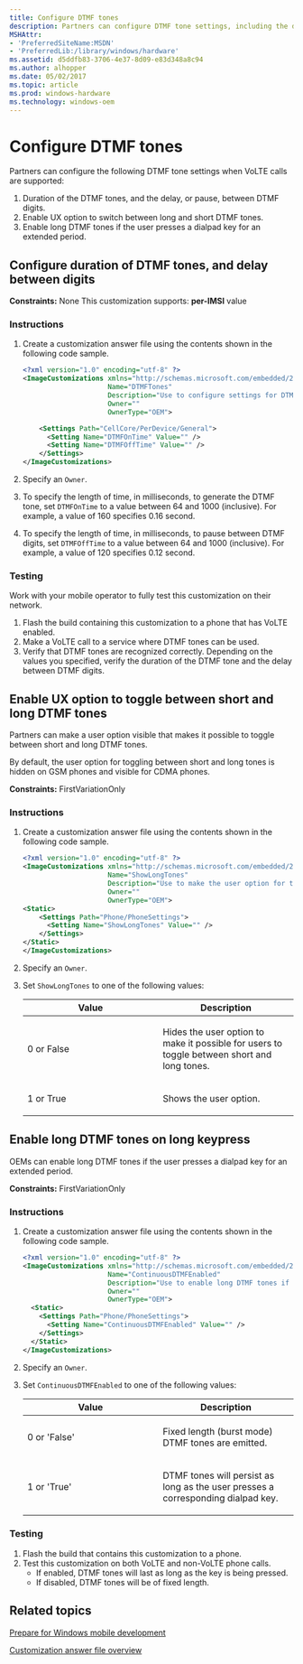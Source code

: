 ```yaml
---
title: Configure DTMF tones
description: Partners can configure DTMF tone settings, including the duration, the pause between DTMF digits, the UX option to toggle between long and short DTMF tones, and can enable long DTMF tones when a user long-presses the dialpad.
MSHAttr:
- 'PreferredSiteName:MSDN'
- 'PreferredLib:/library/windows/hardware'
ms.assetid: d5ddfb83-3706-4e37-8d09-e83d348a8c94
ms.author: alhopper
ms.date: 05/02/2017
ms.topic: article
ms.prod: windows-hardware
ms.technology: windows-oem
---
```

# Configure DTMF tones

Partners can configure the following DTMF tone settings when VoLTE calls are supported:

1. Duration of the DTMF tones, and the delay, or pause, between DTMF digits.
1. Enable UX option to switch between long and short DTMF tones.
1. Enable long DTMF tones if the user presses a dialpad key for an extended period.

## Configure duration of DTMF tones, and delay between digits

<a href="" id="constraints---none"></a>**Constraints:** None
This customization supports: **per-IMSI** value

### Instructions

1. Create a customization answer file using the contents shown in the following code sample.

   ```XML
   <?xml version="1.0" encoding="utf-8" ?>
   <ImageCustomizations xmlns="http://schemas.microsoft.com/embedded/2004/10/ImageUpdate"
                        Name="DTMFTones"
                        Description="Use to configure settings for DTMF tones."
                        Owner=""
                        OwnerType="OEM">

       <Settings Path="CellCore/PerDevice/General">
         <Setting Name="DTMFOnTime" Value="" />
         <Setting Name="DTMFOffTime" Value="" />
       </Settings>
   </ImageCustomizations>
   ```

1. Specify an `Owner`.

1. To specify the length of time, in milliseconds, to generate the DTMF tone, set `DTMFOnTime` to a value between 64 and 1000 (inclusive). For example, a value of 160 specifies 0.16 second.
1. To specify the length of time, in milliseconds, to pause between DTMF digits, set `DTMFOffTime` to a value between 64 and 1000 (inclusive). For example, a value of 120 specifies 0.12 second.

### Testing

Work with your mobile operator to fully test this customization on their network.

1. Flash the build containing this customization to a phone that has VoLTE enabled.
1. Make a VoLTE call to a service where DTMF tones can be used.
1. Verify that DTMF tones are recognized correctly. Depending on the values you specified, verify the duration of the DTMF tone and the delay between DTMF digits.

## Enable UX option to toggle between short and long DTMF tones

Partners can make a user option visible that makes it possible to toggle between short and long DTMF tones.

By default, the user option for toggling between short and long tones is hidden on GSM phones and visible for CDMA phones.

<a href="" id="constraints---firstvariationonly"></a>**Constraints:** FirstVariationOnly

### Instructions

1. Create a customization answer file using the contents shown in the following code sample.

   ```XML
   <?xml version="1.0" encoding="utf-8" ?>
   <ImageCustomizations xmlns="http://schemas.microsoft.com/embedded/2004/10/ImageUpdate"
                        Name="ShowLongTones"
                        Description="Use to make the user option for toggling between short and long tones visible to users."
                        Owner=""
                        OwnerType="OEM">
   <Static>
       <Settings Path="Phone/PhoneSettings">
         <Setting Name="ShowLongTones" Value="" />
       </Settings>
   </Static>
   </ImageCustomizations>
   ```

1. Specify an `Owner`.
1. Set `ShowLongTones` to one of the following values:

   <table>
   <colgroup>
   <col width="50%" />
   <col width="50%" />
   </colgroup>
   <thead>
   <tr class="header">
   <th>Value</th>
   <th>Description</th>
   </tr>
   </thead>
   <tbody>
   <tr class="odd">
   <td><p>0 or False</p></td>
   <td><p>Hides the user option to make it possible for users to toggle between short and long tones.</p></td>
   </tr>
   <tr class="even">
   <td><p>1 or True</p></td>
   <td><p>Shows the user option.</p></td>
   </tr>
   </tbody>
   </table>

## Enable long DTMF tones on long keypress

OEMs can enable long DTMF tones if the user presses a dialpad key for an extended period.

<a href="" id="constraints---firstvariationonly"></a>**Constraints:** FirstVariationOnly

### Instructions

1. Create a customization answer file using the contents shown in the following code sample.

   ```XML
   <?xml version="1.0" encoding="utf-8" ?>
   <ImageCustomizations xmlns="http://schemas.microsoft.com/embedded/2004/10/ImageUpdate"
                        Name="ContinuousDTMFEnabled"
                        Description="Use to enable long DTMF tones if the user presses a dialpad key for an extended period."
                        Owner=""
                        OwnerType="OEM">
     <Static>
       <Settings Path="Phone/PhoneSettings">
         <Setting Name="ContinuousDTMFEnabled" Value="" />
       </Settings>
     </Static>
   </ImageCustomizations>
   ```

1. Specify an `Owner`.
1. Set `ContinuousDTMFEnabled` to one of the following values:

   <table>
   <colgroup>
   <col width="50%" />
   <col width="50%" />
   </colgroup>
   <thead>
   <tr class="header">
   <th>Value</th>
   <th>Description</th>
   </tr>
   </thead>
   <tbody>
   <tr class="odd">
   <td><p>0 or 'False'</p></td>
   <td><p>Fixed length (burst mode) DTMF tones are emitted.</p></td>
   </tr>
   <tr class="even">
   <td><p>1 or 'True'</p></td>
   <td><p>DTMF tones will persist as long as the user presses a corresponding dialpad key.</p></td>
   </tr>
   </tbody>
   </table>

### Testing

1. Flash the build that contains this customization to a phone.
1. Test this customization on both VoLTE and non-VoLTE phone calls.
   * If enabled, DTMF tones will last as long as the key is being pressed.
   * If disabled, DTMF tones will be of fixed length.

## Related topics

[Prepare for Windows mobile development](https://docs.microsoft.com/en-us/windows-hardware/manufacture/mobile/preparing-for-windows-mobile-development)

[Customization answer file overview](https://docs.microsoft.com/en-us/windows-hardware/customize/mobile/mcsf/customization-answer-file)
